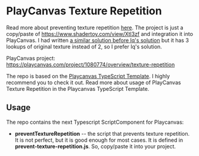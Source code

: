 # PlayCanvas Texture Repetition

Read more about preventing texture repetition [here](https://iquilezles.org/articles/texturerepetition/). The project is just a copy/paste of https://www.shadertoy.com/view/Xtl3zf and integration it into PlayCanvas. I had written [a similar solution before Iq's solution](https://www.shadertoy.com/view/Xtl3zf) but it has 3 lookups of original texture instead of 2, so I prefer Iq's solution.

PlayCanvas project: https://playcanvas.com/project/1080774/overview/texture-repetition

The repo is based on the [Playcanvas TypeScript Template](https://github.com/querielo/playcanvas-typescript-template). I highly recommend you to check it out. Read more about usage of PlayCanvas Texture Repetition in the Playcanvas TypeScript Template.

## Usage

The repo contains the next Typescript ScriptComponent for Playcanvas:

* **preventTextureRepetition** -- the script that prevents texture repetition. It is not perfect, but it is good enough for most cases. It is defined in **prevent-texture-repetition.js**. So, copy/paste it into your project.